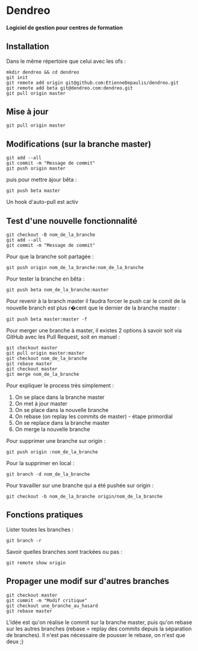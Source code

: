 # Dendreo

#### Logiciel de gestion pour centres de formation

## Installation

Dans le même répertoire que celui avec les ofs :

    mkdir dendreo && cd dendreo
    git init
    git remote add origin git@github.com:EtienneDepaulis/dendreo.git
    git remote add beta git@dendreo.com:dendreo.git
    git pull origin master

## Mise à jour

    git pull origin master

## Modifications (sur la branche master)

    git add --all
    git commit -m "Message de commit"
    git push origin master

puis pour mettre àjour bêta :

    git push beta master

Un hook d'auto-pull est activ
## Test d'une nouvelle fonctionnalité

    git checkout -B nom_de_la_branche
    git add --all
    git commit -m "Message de commit"

Pour que la branche soit partagée :

    git push origin nom_de_la_branche:nom_de_la_branche

Pour tester la branche en bêta :

    git push beta nom_de_la_branche:master

Pour revenir à la branch master il faudra forcer le push car le comit de la nouvelle branch est plus r�cent que le dernier de la branche master :

    git push beta master:master -f
    
Pour merger une branche à master, il existes 2 options à savoir soit via GitHub avec les Pull Request, soit en manuel :

    git checkout master
    git pull origin master:master
    git checkout nom_de_la_branche
    git rebase master
    git checkout master
    git merge nom_de_la_branche

Pour expliquer le process très simplement :

1. On se place dans la branche master
2. On met à jour master
3. On se place dans la nouvelle branche
4. On rebase (on replay les commits de master) - étape primordial
5. On se replace dans la branche master
6. On merge la nouvelle branche

Pour supprimer une branche sur origin :

    git push origin :nom_de_la_branche
    
Pour la supprimer en local :

    git branch -d nom_de_la_branche
    
Pour travailler sur une branche qui a été pushée sur origin :

    git checkout -b nom_de_la_branche origin/nom_de_la_branche 

## Fonctions pratiques

Lister toutes les branches :

    git branch -r

Savoir quelles branches sont trackées ou pas :

    git remote show origin

## Propager une modif sur d'autres branches

    git checkout master
    git commit -m "Modif critique"
    git checkout une_branche_au_hasard
    git rebase master

L'idée est qu'on réalise le commit sur la branche master, puis qu'on rebase sur les autres branches (rebase = replay des commits depuis la séparation de branches). Il n'est pas nécessaire de pousser le rebase, on n'est que deux ;)
